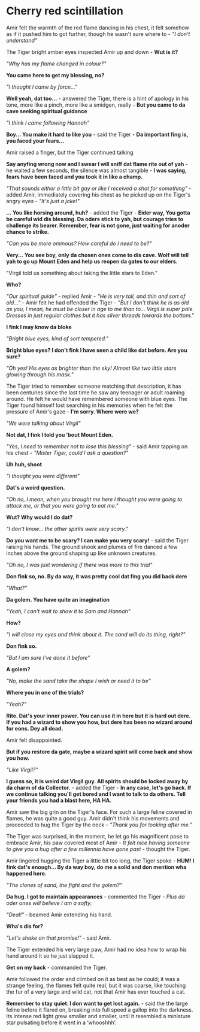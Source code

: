 # Cherry red scintillation

Amir felt the warmth of the red flame dancing in his chest, it felt somehow as if it pushed him to got further, though he wasn't sure where to - *"I don't understand"*

The Tiger bright amber eyes inspected Amir up and down - **Wut is it?**

*"Why has my flame changed in colour?"*

**You came here to get my blessing, no?**

*"I thought I came by force..."*

**Well yeah, dat too...** - answered the Tiger, there is a hint of apology in his tone, more like a pinch, more like a smidgen, really - **But you came to da cave seeking spiritual guidance**

*"I think I came following Hannah"*

**Boy... You make it hard to like you** - said the Tiger - **Da important fing is, you faced your fears...**

Amir raised a finger, but the Tiger continued talking

**Say anyfing wrong now and I swear I will sniff dat flame rite out of yah** - he waited a few seconds, the silence was almost tangible - **I was saying, fears have been faced and you took it in like a champ.**

*"That sounds either a little bit gay or like I received a shot for something"* - added Amir, immediately covering his chest as he picked up on the Tiger's angry eyes - *"It's just a joke!"*

**... You like horsing around, huh?** - added the Tiger - **Eider way, You gotta be careful wid dis blessing. Da oders stick to yah, but courage tries to challenge its bearer. Remember, fear is not gone, just waiting for anoder chance to strike.**

*"Can you be more ominous? How careful do I need to be?"*

**Very... You see boy, only da chosen ones come to dis cave. Wolf will tell yah to go up Mount Eden and help us reopen da gates to our elders.**

"Virgil told us something about taking the little stars to Eden."

**Who?**

*"Our spiritual guide"* - replied Amir - *"He is very tall, and thin and sort of old..."* - Amir felt he had offended the Tiger - *"But I don't think he is as old as you, I mean, he must be closer in age to me than to... Virgil is super pale. Dresses in just regular clothes but it has silver threads towards the bottom."*

**I fink I may know da bloke**

*"Bright blue eyes, kind of sort tempered."*

**Bright blue eyes? I don't fink I have seen a child like dat before. Are you sure?**

*"Oh yes! His eyes as brighter than the sky! Almost like two little stars glowing through his mask."*

The Tiger tried to remember someone matching that description, it has been centuries since the last time he saw any teenager or adult roaming around. He felt he would have remembered someone with blue eyes. The Tiger found himself lost searching in his memories when he felt the pressure of Amir's gaze - **I'm sorry. Where were we?**

*"We were talking about Virgil"*

**Not dat, I fink I told you 'bout Mount Eden.**

*"Yes, I need to remember not to lose this blessing"* - said Amir tapping on his chest - *"Mister Tiger, could I ask a question?"*

**Uh huh, shoot**

*"I thought you were different"*

**Dat's a weird question.**

*"Oh no, I mean, when you brought me here I thought you were going to attack me, or that you were going to eat me."*

**Wut? Why would I do dat?**

*"I don't know... the other spirits were very scary."*

**Do you want me to be scary? I can make you very scary!** - said the Tiger raising his hands. The ground shook and plumes of fire danced a few inches above the ground shaping up like unknown creatures.

*"Oh no, I was just wondering if there was more to this trial"*

**Don fink so, no. By da way, it was pretty cool dat fing you did back dere**

*"What?"*

**Da golem. You have quite an imagination**

*"Yeah, I can't wait to show it to Sam and Hannah"*

**How?**

*"I will close my eyes and think about it. The sand will do its thing, right?"*

**Don fink so.**

*"But I am sure I've done it before"*

**A golem?**

*"No, make the sand take the shape I wish or need it to be"*

**Where you in one of the trials?**

*"Yeah?"*

**Rite. Dat's your inner power. You can use it in here but it is hard out dere. If you had a wizard to show you how, but dere has been no wizard around for eons. Dey all dead.**

Amir felt disappointed.

**But if you restore da gate, maybe a wizard spirit will come back and show you how.**

*"Like Virgil?"*

**I guess so, it is weird dat Virgil guy. All spirits should be locked away by da charm of da Collector.** - added the Tiger - **In any case, let's go back. If we continue talking you'll get bored and I want to talk to da others. Tell your friends you had a blast here, HA HA.**

Amir saw the big grin on the Tiger's face. For such a large feline covered in flames, he was quite a good guy. Amir didn't think his movements and proceeded to hug the Tiger by the neck - *"Thank you for looking after me."*

The Tiger was surprised, in the moment, he let go his magnificent pose to embrace Amir, his paw covered most of Amir - *It felt nice having someone to give you a hug after a few millennia have gone past* - thought the Tiger.

Amir lingered hugging the Tiger a little bit too long, the Tiger spoke - **HUM! I fink dat's enough... By da way boy, do me a solid and don mention wha happened here.**

*"The clones of sand, the fight and the golem?"*

**Da hug. I got to maintain appearances** - commented the Tiger - *Plus da oder ones will believe I am a softy.*

*"Deal!"* - beamed Amir extending his hand.

**Wha's dis for?**

*"Let's shake on that promise!"* - said Amir.

The Tiger extended his very large paw, Amir had no idea how to wrap his hand around it so he just slapped it.

**Get on my back** - commanded the Tiger.

Amir followed the order and climbed on it as best as he could; it was a strange feeling, the flames felt quite real, but it was coarse, like touching the fur of a very large and wild cat, not that Amir has ever touched a cat.

**Remember to stay quiet. I don want to get lost again.** - said the the large feline before it flared on, breaking into full speed a gallop into the darkness. Its intense red light grew smaller and smaller, until it resembled a miniature star pulsating before it went in a ‘whooshhh’.

